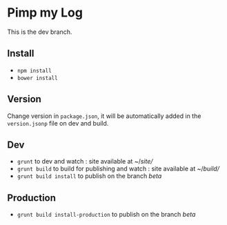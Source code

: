 Pimp my Log 
===========

This is the dev branch.

## Install

- `npm install`
- `bower install`

## Version

Change version in `package.json`, it will be automatically added in the `version.jsonp` file on dev and build.

## Dev

- `grunt` to dev and watch : site available at ~/_site/_
- `grunt build` to build for publishing and watch : site available at ~/_build/_
- `grunt build install` to publish on the branch *beta*

## Production

- `grunt build install-production` to publish on the branch *beta*
